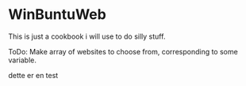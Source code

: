 # WinBuntuWeb

This is just a cookbook i will use to do silly stuff.


ToDo:
Make array of websites to choose from, corresponding to some variable.

dette er en test